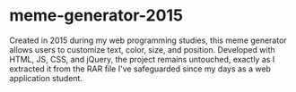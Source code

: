 # meme-generator-2015
[//]: # (Description)
Created in 2015 during my web programming studies, this meme generator allows users to customize text, color, size, and position. Developed with HTML, JS, CSS, and jQuery, the project remains untouched, exactly as I extracted it from the RAR file I've safeguarded since my days as a web application student.
